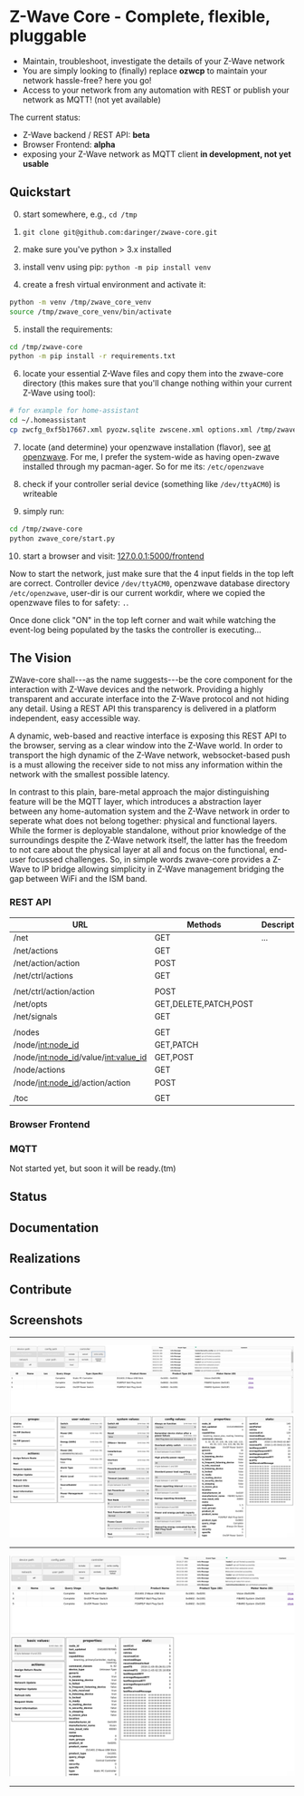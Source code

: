 # Z-Wave Core - Complete, flexible, pluggable

* Maintain, troubleshoot, investigate the details of your Z-Wave network
* You are simply looking to (finally) replace **ozwcp** to maintain your network hassle-free? here you go!
* Access to your network from any automation with REST or publish your network as MQTT! (not yet available)

The current status:
* Z-Wave backend / REST API: **beta**
* Browser Frontend: **alpha** 
* exposing your Z-Wave network as MQTT client **in development, not yet usable**

## Quickstart

0) start somewhere, e.g., `cd /tmp` 

1) `git clone git@github.com:daringer/zwave-core.git`

2) make sure you've python > 3.x installed

3) install venv using pip: `python -m pip install venv`

4) create a fresh virtual environment and activate it:
```bash
python -m venv /tmp/zwave_core_venv
source /tmp/zwave_core_venv/bin/activate
```

5) install the requirements: 
```bash
cd /tmp/zwave-core
python -m pip install -r requirements.txt
```

6) locate your essential Z-Wave files and copy them into the zwave-core directory (this makes sure that you'll change nothing within your current Z-Wave using tool):
```bash
# for example for home-assistant
cd ~/.homeassistant
cp zwcfg_0xf5b17667.xml pyozw.sqlite zwscene.xml options.xml /tmp/zwave-core/
```

7) locate (and determine) your openzwave installation (flavor), see [at openzwave](https://github.com/techgaun/python-openzwave/). For me, I prefer the system-wide as having open-zwave installed through my pacman-ager. So for me its: `/etc/openzwave`

8) check if your controller serial device (something like `/dev/ttyACM0`) is writeable

9) simply run:
```bash
cd /tmp/zwave-core
python zwave_core/start.py
```

10) start a browser and visit: [127.0.0.1:5000/frontend](http://127.0.0.1:5000/frontend)

Now to start the network, just make sure that the 4 input fields in the top left are correct.
Controller device `/dev/ttyACM0`, openzwave database directory `/etc/openzwave`, user-dir is our current workdir, where we copied the openzwave files to for safety: `.`.

Once done click "ON" in the top left corner and wait while watching the event-log being populated by the tasks the controller is executing...

## The Vision

ZWave-core shall---as the name suggests---be the core component for the interaction with Z-Wave
devices and the network. Providing a highly transparent and accurate interface into the Z-Wave
protocol and not hiding any detail. Using a REST API this transparency is delivered in a platform
independent, easy accessible way.

A dynamic, web-based and reactive interface is exposing this REST API to the browser, serving
as a clear window into the Z-Wave world. In order to transport the high dynamic of the Z-Wave
network, websocket-based push is a must allowing the receiver side to not miss any information
within the network with the smallest possible latency.

In contrast to this plain, bare-metal approach the major distinguishing feature will be the MQTT
layer, which introduces a abstraction layer between any home-automation system and the Z-Wave
network in order to seperate what does not belong together: physical and functional layers.
While the former is deployable standalone, without prior knowledge of the surroundings despite
the Z-Wave network itself, the latter has the freedom to not care about the physical layer at all
and focus on the functional, end-user focussed challenges. So, in simple words zwave-core provides
a Z-Wave to IP bridge allowing simplicity in Z-Wave management bridging the gap between WiFi and
the ISM band.

### REST API

| URL                                      |  Methods                  | Description
| ----                                     |  -------                  | -----------
| /net                                     |  GET                      | ...
| /net/actions                             |  GET                      |
| /net/action/action                       |  POST                     |
| /net/ctrl/actions                        |  GET                      |
|                                          |                           |
| /net/ctrl/action/action                  |  POST                     |
| /net/opts                                |  GET,DELETE,PATCH,POST    |
| /net/signals                             |  GET                      |
|                                          |                           |
| /nodes                                   |  GET                      |
| /node/<int:node_id>                      |  GET,PATCH                |
| /node/<int:node_id>/value/<int:value_id> |  GET,POST                 |
| /node/actions                            |  GET                      |
| /node/<int:node_id>/action/action        |  POST                     |
|                                          |                           |
| /toc                                     |  GET                      |

### Browser Frontend

### MQTT

Not started yet, but soon it will be ready.(tm)

## Status

## Documentation

## Realizations

## Contribute

## Screenshots

---------------------

![full node view, any possible detail on one screen, directly editable, instant feedback, websocket driven event log in the top right corner](https://github.com/daringer/image_dump/blob/master/zwave-core-screen1.png)

-----------------------

![controller view, less configuration, full ajax frontend (oczwp-replacement), full REST-api already available](https://github.com/daringer/image_dump/blob/master/zwave-core-screen2.png)

-----------------------


